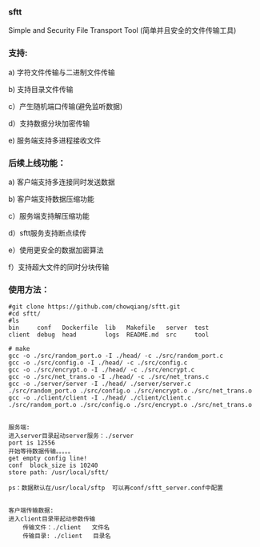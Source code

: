 ### sftt

Simple and Security File Transport Tool (简单并且安全的文件传输工具)

### 支持:

a) 字符文件传输与二进制文件传输

b) 支持目录文件传输

c）产生随机端口传输(避免监听数据)

d）支持数据分块加密传输

e) 服务端支持多进程接收文件



### 后续上线功能：
a) 客户端支持多连接同时发送数据

b) 客户端支持数据压缩功能

c）服务端支持解压缩功能

d）sftt服务支持断点续传

e）使用更安全的数据加密算法

f）支持超大文件的同时分块传输


### 使用方法：

```
#git clone https://github.com/chowqiang/sftt.git
#cd sftt/
#ls
bin     conf   Dockerfile  lib   Makefile   server  test
client  debug  head        logs  README.md  src     tool

# make
gcc -o ./src/random_port.o -I ./head/ -c ./src/random_port.c
gcc -o ./src/config.o -I ./head/ -c ./src/config.c
gcc -o ./src/encrypt.o -I ./head/ -c ./src/encrypt.c
gcc -o ./src/net_trans.o -I ./head/ -c ./src/net_trans.c
gcc -o ./server/server -I ./head/ ./server/server.c ./src/random_port.o ./src/config.o ./src/encrypt.o ./src/net_trans.o
gcc -o ./client/client -I ./head/ ./client/client.c ./src/random_port.o ./src/config.o ./src/encrypt.o ./src/net_trans.o


服务端:
进入server目录起动server服务：./server
port is 12556
开始等待数据传输。。。。。
get empty config line!
conf  block_size is 10240
store path: /usr/local/sftt/

ps：数据默认在/usr/local/sftp  可以再conf/sftt_server.conf中配置


客户端传输数据:
进入client目录带起动参数传输
	传输文件：./client   文件名
	传输目录: ./client   目录名

```

